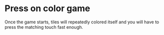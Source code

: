 # Press on color game

Once the game starts, tiles will repeatedly colored itself and you will have to press the matching touch fast enough.
